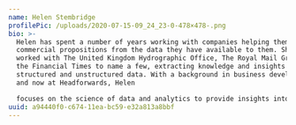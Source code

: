 ```yaml
---
name: Helen Stembridge
profilePic: /uploads/2020-07-15-09_24_23-0-478×478-.png
bio: >-
  Helen has spent a number of years working with companies helping them make
  commercial propositions from the data they have available to them. She has
  worked with The United Kingdom Hydrographic Office, The Royal Mail Group and
  the Financial Times to name a few, extracting knowledge and insights from
  structured and unstructured data. With a background in business development
  and now at Headforwards, Helen 

  focuses on the science of data and analytics to provide insights into the minds of customers.
uuid: a94440f0-c674-11ea-bc59-e32a813a8bbf
---
```

